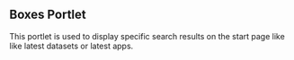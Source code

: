 Boxes Portlet
------------------------
This portlet is used to display specific search results on the start page like
like latest datasets or latest apps.